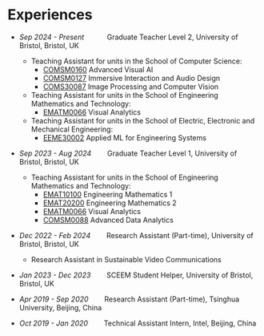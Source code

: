 # Experiences
- *Sep 2024 - Present*&emsp;&emsp;&emsp; Graduate Teacher Level 2, University of Bristol, Bristol, UK
  - Teaching Assistant for units in the School of Computer Science:
    - [COMSM0160](https://www.bris.ac.uk/unit-programme-catalogue/UnitDetails.jsa?ayrCode=24%2F25&unitCode=COMSM0160) Advanced Visual AI
    - [COMSM0127](https://www.bris.ac.uk/unit-programme-catalogue/UnitDetails.jsa?ayrCode=24%2F25&unitCode=COMSM0127) Immersive Interaction and Audio Design
    - [COMS30087](https://www.bris.ac.uk/unit-programme-catalogue/UnitDetails.jsa?ayrCode=24%2F25&unitCode=COMS30087) Image Processing and Computer Vision
  - Teaching Assistant for units in the School of Engineering Mathematics and Technology:
    - [EMATM0066](https://www.bris.ac.uk/unit-programme-catalogue/UnitDetails.jsa?ayrCode=24%2F25&unitCode=EMATM0066) Visual Analytics
  - Teaching Assistant for units in the School of Electric, Electronic and Mechanical Engineering:
    - [EEME30002](https://www.bris.ac.uk/unit-programme-catalogue/UnitDetails.jsa?ayrCode=24%2F25&unitCode=EEME30002) Applied ML for Engineering Systems
      
- *Sep 2023 - Aug 2024*&emsp;&emsp; Graduate Teacher Level 1, University of Bristol, Bristol, UK
  - Teaching Assistant for units in the School of Engineering Mathematics and Technology:
    - [EMAT10100](https://www.bris.ac.uk/unit-programme-catalogue/UnitDetails.jsa?ayrCode=23%2F24&unitCode=EMAT10100) Engineering Mathematics 1
    - [EMAT20200](https://www.bris.ac.uk/unit-programme-catalogue/UnitDetails.jsa?ayrCode=23%2F24&unitCode=EMAT20200) Engineering Mathematics 2
    - [EMATM0066](https://www.bris.ac.uk/unit-programme-catalogue/UnitDetails.jsa?ayrCode=23%2F24&unitCode=EMATM0066) Visual Analytics
    - [COMSM0088](https://www.bris.ac.uk/unit-programme-catalogue/UnitDetails.jsa?ayrCode=23%2F24&unitCode=COMSM0088) Advanced Data Analytics

- *Dec 2022 - Feb 2024*&emsp;&emsp; Research Assistant (Part-time), University of Bristol, Bristol, UK
  - Research Assistant in Sustainable Video Communications

- *Jan 2023 - Dec 2023*&emsp;&emsp; SCEEM Student Helper, University of Bristol, Bristol, UK

- *Apr 2019 - Sep 2020*&emsp;&emsp; Research Assistant (Part-time), Tsinghua University, Beijing, China

- *Oct 2019 - Jan 2020*&emsp;&emsp; Technical Assistant Intern, Intel, Beijing, China
